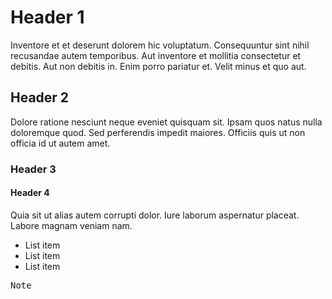 # Header 1

Inventore et et deserunt dolorem hic voluptatum. Consequuntur sint nihil recusandae autem temporibus. Aut inventore et mollitia consectetur et debitis. Aut non debitis in. Enim porro pariatur et. Velit minus et quo aut.

## Header 2

Dolore ratione nesciunt neque eveniet quisquam sit. Ipsam quos natus nulla doloremque quod. Sed perferendis impedit maiores. Officiis quis ut non officia id ut autem amet.

### Header 3

<div>

#### Header 4

<p>Quia sit ut alias autem corrupti dolor. Iure laborum aspernatur placeat. Labore magnam veniam nam.</p>

- List item
- List item
- List item

</div>

<span style="display: block">

<pre>Note</pre>

</span>
